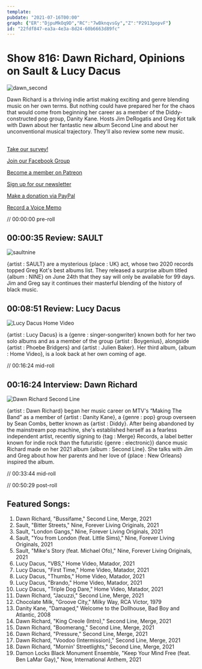 ```yaml
---
template: 
pubdate: "2021-07-16T00:00"
graph: {"ER":"DjpuMkOq9D","RC":"7wBknqvsGy","Z":"P2913popvF"}
id: "22fdf847-ea3a-4e3a-8d24-60b6663d89fc"
---
```






# Show 816: Dawn Richard, Opinions on Sault & Lucy Dacus

![dawn_second](https://static.soundopinions.org/images/2021/dawn_richard.jpeg)

Dawn Richard is a thriving indie artist making exciting and genre blending music on her own terms. But nothing could have prepared her for the chaos that would come from beginning her career as a member of the Diddy-constructed pop group, Danity Kane. Hosts Jim DeRogatis and Greg Kot talk with Dawn about her fantastic new album Second Line and about her unconventional musical trajectory. They'll also review some new music.  



## 

[Take our survey!](https://bit.ly/3i4BWdinsn)

[Join our Facebook Group](https://bit.ly/3sivr9T)

[Become a member on Patreon](https://bit.ly/3slWZvc)

[Sign up for our newsletter](https://bit.ly/3eEvRnG)

[Make a donation via PayPal](https://bit.ly/3dmt9lU)

[Record a Voice Memo](https://bit.ly/2RyD5Ah)

// 00:00:00 pre-roll



## 00:00:35 Review: SAULT

![saultnine](https://static.soundopinions.org/images/2021/sault-nine.jpeg)

{artist : SAULT} are a mysterious {place : UK} act, whose two 2020 records topped Greg Kot's best albums list. They released a surprise album titled {album : NINE} on June 24th that they say will only be available for 99 days. Jim and Greg say it continues their masterful blending of the history of black music.



## 00:08:51 Review: Lucy Dacus

![Lucy Dacus Home Video](https://static.soundopinions.org/assets/816/ER12.jpg)

{artist : Lucy Dacus} is a {genre : singer-songwriter} known both for her two solo albums and as a member of the group {artist : Boygenius}, alongside {artist : Phoebe Bridgers} and {artist : Julien Baker}. Her third album, {album : Home Video}, is a look back at her own coming of age.

// 00:16:24 mid-roll



## 00:16:24 Interview: Dawn Richard

![Dawn Richard Second Line](https://static.soundopinions.org/assets/816/RC12.jpg)

{artist : Dawn Richard} began her music career on MTV's “Making The Band” as a member of {artist : Danity Kane}, a {genre : pop} group overseen by Sean Combs, better known as {artist : Diddy}. After being abandoned by the mainstream pop machine, she's established herself as a fearless independent artist, recently signing to {tag : Merge} Records, a label better known for indie rock than the futuristic {genre : electronic}} dance music Richard made on her 2021 album {album : Second Line}. She talks with Jim and Greg about how her parents and her love of {place : New Orleans} inspired the album.

// 00:33:44 mid-roll

// 00:50:29 post-roll



## Featured Songs:

1. Dawn Richard, "Bussifame," Second Line, Merge, 2021
2. Sault, "Bitter Streets," Nine, Forever Living Originals, 2021
3. Sault, "London Gangs," Nine, Forever Living Originals, 2021
4. Sault, "You from London (feat. Little Sims)," Nine, Forever Living Originals, 2021
5. Sault, "Mike's Story (feat. Michael Ofo)," Nine, Forever Living Originals, 2021
6. Lucy Dacus, "VBS," Home Video, Matador, 2021
7. Lucy Dacus, "First Time," Home Video, Matador, 2021
8. Lucy Dacus, "Thumbs," Home Video, Matador, 2021
9. Lucy Dacus, "Brando," Home Video, Matador, 2021
10. Lucy Dacus, "Triple Dog Dare," Home Video, Matador, 2021
11. Dawn Richard, "Jacuzzi," Second Line, Merge, 2021
12. Chocolate Milk, "Groove City," Milky Way, RCA Victor, 1979
13. Danity Kane, "Damaged," Welcome to the Dollhouse, Bad Boy and Atlantic, 2008
14. Dawn Richard, "King Creole (Intro)," Second Line, Merge, 2021
15. Dawn Richard, "Boomerang," Second Line, Merge, 2021
16. Dawn Richard, "Pressure," Second Line, Merge, 2021
17. Dawn Richard, "Voodoo (Intermission)," Second Line, Merge, 2021
18. Dawn Richard, "Mornin' Streetlights," Second Line, Merge, 2021
19. Damon Locks Black Monument Ensemble, "Keep Your Mind Free (feat. Ben LaMar Gay)," Now, International Anthem, 2021